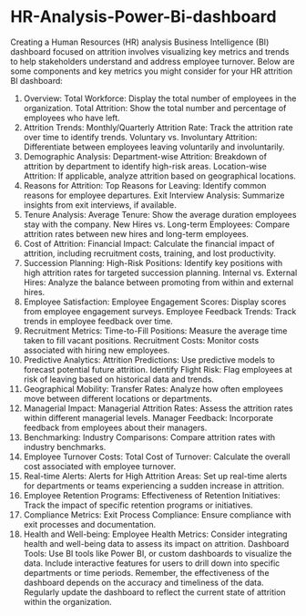 # HR-Analysis-Power-Bi-dashboard
Creating a Human Resources (HR) analysis Business Intelligence (BI) dashboard focused on attrition involves visualizing key metrics and trends to help stakeholders understand and address employee turnover. Below are some components and key metrics you might consider for your HR attrition BI dashboard:

1. Overview:
Total Workforce: Display the total number of employees in the organization.
Total Attrition: Show the total number and percentage of employees who have left.
2. Attrition Trends:
Monthly/Quarterly Attrition Rate: Track the attrition rate over time to identify trends.
Voluntary vs. Involuntary Attrition: Differentiate between employees leaving voluntarily and involuntarily.
3. Demographic Analysis:
Department-wise Attrition: Breakdown of attrition by department to identify high-risk areas.
Location-wise Attrition: If applicable, analyze attrition based on geographical locations.
4. Reasons for Attrition:
Top Reasons for Leaving: Identify common reasons for employee departures.
Exit Interview Analysis: Summarize insights from exit interviews, if available.
5. Tenure Analysis:
Average Tenure: Show the average duration employees stay with the company.
New Hires vs. Long-term Employees: Compare attrition rates between new hires and long-term employees.
6. Cost of Attrition:
Financial Impact: Calculate the financial impact of attrition, including recruitment costs, training, and lost productivity.
7. Succession Planning:
High-Risk Positions: Identify key positions with high attrition rates for targeted succession planning.
Internal vs. External Hires: Analyze the balance between promoting from within and external hires.
8. Employee Satisfaction:
Employee Engagement Scores: Display scores from employee engagement surveys.
Employee Feedback Trends: Track trends in employee feedback over time.
9. Recruitment Metrics:
Time-to-Fill Positions: Measure the average time taken to fill vacant positions.
Recruitment Costs: Monitor costs associated with hiring new employees.
10. Predictive Analytics:
Attrition Predictions: Use predictive models to forecast potential future attrition.
Identify Flight Risk: Flag employees at risk of leaving based on historical data and trends.
11. Geographical Mobility:
Transfer Rates: Analyze how often employees move between different locations or departments.
12. Managerial Impact:
Managerial Attrition Rates: Assess the attrition rates within different managerial levels.
Manager Feedback: Incorporate feedback from employees about their managers.
13. Benchmarking:
Industry Comparisons: Compare attrition rates with industry benchmarks.
14. Employee Turnover Costs:
Total Cost of Turnover: Calculate the overall cost associated with employee turnover.
15. Real-time Alerts:
Alerts for High Attrition Areas: Set up real-time alerts for departments or teams experiencing a sudden increase in attrition.
16. Employee Retention Programs:
Effectiveness of Retention Initiatives: Track the impact of specific retention programs or initiatives.
17. Compliance Metrics:
Exit Process Compliance: Ensure compliance with exit processes and documentation.
18. Health and Well-being:
Employee Health Metrics: Consider integrating health and well-being data to assess its impact on attrition.
Dashboard Tools:
Use BI tools like Power BI, or custom dashboards to visualize the data.
Include interactive features for users to drill down into specific departments or time periods.
Remember, the effectiveness of the dashboard depends on the accuracy and timeliness of the data. Regularly update the dashboard to reflect the current state of attrition within the organization.
